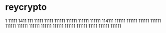 # reycrypto
1
11111
1411
111
11111
11111
111111
111111
111111
111111
114111
111111
111111
111111
111111
111111
111111
111111
111111
111111
111111
111111
11111
111111
111111
